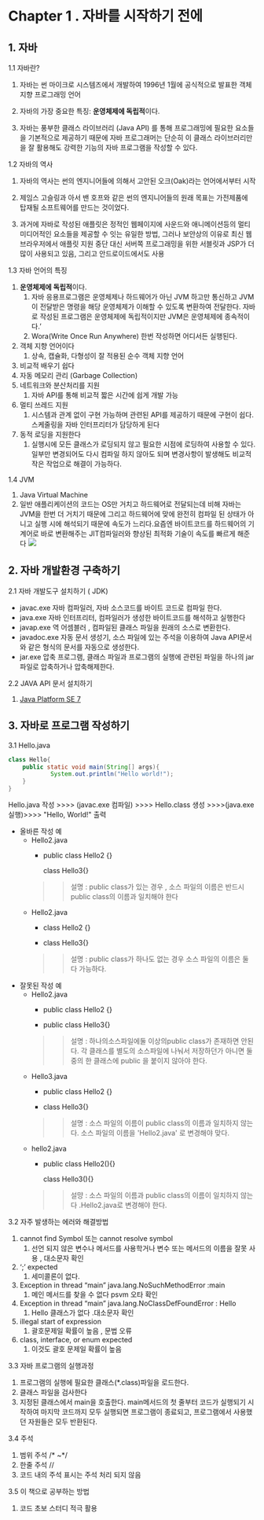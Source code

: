 # Chapter 1 . 자바를 시작하기 전에

## 1. 자바

1.1 자바란?

  1. 자바는 썬 마이크로 시스템즈에서 개발하여 1996년 1월에 공식적으로 발표한 객체지향 프로그래밍 언어 

  2. 자바의 가장 중요한 특징: **운영체제에 독립적**이다. 
  
  3. 자바는 풍부한 클래스 라이브러리 (Java API) 를 통해 프로그래밍에 필요한 요소들을 기본적으로 제공하기 때문에 자바 프로그래머는 단순히 이 클래스 라이브러리만을 잘 활용해도 강력한 기능의 자바 프로그램을 작성할 수 있다.

1.2 자바의 역사

  1. 자바의 역사는 썬의 엔지니어들에 의해서 고안된 오크(Oak)라는 언어에서부터 시작
  
  2. 제임스 고슬링과 아서 밴 호프와 같은 썬의 엔지니어들의 원래 목표는 가전제품에 탑재될 소프트웨어를 만드는 것이었다.
  
  3. 과거에 자바로 작성된 애플릿은 정적인 웹페이지에 사운드와 애니메이션등의 멀티미디어적인 요소들을 제공할 수 잇는 유일한 방법, 그러나 보안상의 이유로 최신 웹브라우저에서 애플릿 지원 중단 대신 서버쪽 프로그래밍을 위한 서블릿과 JSP가 더 많이 사용되고 있음, 그리고 안드로이드에서도 사용 

1.3 자바 언어의 특징

1. **운영체제에 독립적**이다. 
    1. 자바 응용프로그램은 운영체제나 하드웨어가 아닌 JVM 하고만 통신하고 JVM이 전달받은 명령을 해당 운영체제가 이해할 수 있도록 변환하여 전달한다. 자바로 작성된 프로그램은 운영체제에 독립적이지만 JVM은 운영체제에 종속적이다.’
    2. Wora(Write Once Run Anywhere) 한번 작성하면 어디서든 실행된다. 
2. 객체 지향 언어이다 
    1. 상속, 캡슐화, 다형성이 잘 적용된 순수 객체 지향 언어
3. 비교적 배우기 쉽다
4. 자동 메모리 관리 (Garbage Collection)
5. 네트워크와 분산처리를 지원
    1. 자바 API를 통해 비교적 짧은 시간에 쉽게 개발 가능
6. 멀티 쓰레드 지원 
    1. 시스템과 관계 없이 구현 가능하며 관련된 API를 제공하기 때문에 구현이 쉽다. 스케줄링을 자바 인터프리터가 담당하게 된다 
7. 동적 로딩을 지원한다
    1. 실행시에 모든 클래스가 로딩되지 않고 필요한 시점에 로딩하여 사용할 수 있다. 일부만 변경되어도 다시 컴파일 하지 않아도 되며 변경사항이 발생해도 비교적 작은 작업으로 해결이 가능하다. 

1.4 JVM

1. Java Virtual Machine
2. 일반 애플리케이션의 코드는 OS만 거치고 하드웨어로 전달되는데 비해 자바는 JVM을 한번 더 거치기 때문에 그리고 하드웨어에 맞에 완전히 컴파일 된 상태가 아니고 실행 시에 해석되기 때문에 속도가 느리다.요즘엔 바이트코드를 하드웨어의 기계어로 바로 변환해주는 JIT컴파일러와 향상된 최적화 기술이 속도를 빠르게 해준다 
![](https://velog.velcdn.com/images/jinii/post/34c81c78-75e2-450c-843d-cb8c77ed8593/image.png)
 


## 2. 자바 개발환경 구축하기

2.1 자바 개발도구 설치하기 ( JDK)

- javac.exe 자바 컴파일러, 자바 소스코드를 바이트 코드로 컴파일 한다.
- java.exe 자바 인터프리터, 컴파일러가 생성한 바이트코드를 해석하고 실행한다
- javap.exe 역 어셈블러 , 컴파일된 클래스 파일을 원래의 소스로 변환한다.
- javadoc.exe 자동 문서 생성기, 소스 파일에 있는 주석을 이용하여 Java API문서와 같은 형식의 문서를 자동으로 생성한다.
- jar.exe 압축 프로그램, 클래스 파일과 프로그램의 실행에 관련된 파일을 하나의 jar파일로 압축하거나 압축해제한다.

2.2 JAVA API 문서 설치하기

  1. [Java Platform SE 7](https://docs.oracle.com/javase/7/docs/api/)

## 3. 자바로 프로그램 작성하기

3.1 Hello.java

```java
class Hello{
	public static void main(String[] args){
			System.out.println("Hello world!");
	}
}
```
Hello.java 작성 >>>> (javac.exe 컴파일) >>>> Hello.class 생성 >>>>(java.exe 실행)>>>> "Hello, World!" 출력
		
- 올바른 작성 예 
	- Hello2.java
		- public class Hello2 {}
		
			 class Hello3{}	
		 >> 설명 : public class가 있는 경우 , 소스 파일의 이름은 반드시 public class의 이름과 일치해야 한다 
	- Hello2.java
		- class Hello2 {}
		
		- class Hello3{}
		>> 설명 : public class가 하나도 없는 경우 소스 파일의 이름은 둘 다 가능하다. 
- 잘못된 작성 예 
	- Hello2.java
		- public class Hello2 {}
		
		- public class Hello3{}	
		 >> 설명 : 하나의소스파일에둘 이상의public class가 존재하면 안된다. 각 클래스를 별도의 소스파일에 나눠서 저장하던가 아니면 둘 중의 한 클래스에 public 을 붙이지 않아야 한다. 
	- Hello3.java
		- public class Hello2 {}
		
		- class Hello3{}
		>> 설명 : 소스 파일의 이름이 public class의 이름과 일치하지 않는다. 소스 파일의 이름을 'Hello2.java' 로 변경해야 맞다.
	- hello2.java
		- public class Hello2(){}
		
			class Hello3(){}
		>> 설먕 : 소스 파일의 이름과 public class의 이름이 일치하지 않는다 .Hello2.java로 변경해야 한다. 
		
3.2 자주 발생하는 에러와 해결방법

1. cannot find Symbol 또는 cannot resolve symbol
    1. 선언 되지 않은 변수나 메서드를 사용학거나 변수 또는 메서드의 이름을 잘못 사용 , 대소문자 확인
2. ‘;’ expected
    1. 세미콜론이 없다.
3. Exception in thread “main” java.lang.NoSuchMethodError :main
    1. 메인 메서드를 찾을 수 없다 psvm 오타 확인
4. Exception in thread “main” java.lang.NoClassDefFoundError : Hello
    1. Hello 클래스가 없다 .대소문자 확인  
5. illegal start of expression
    1. 괄호문제일 확률이 높음 , 문법 오류 
6. class, interface, or enum expected
    1. 이것도 괄호 문제일 확률이 높음 

3.3 자바 프로그램의 실행과정

1. 프로그램의 실행에 필요한 클래스(*.class)파일을 로드한다.
2. 클래스 파일을 검사한다
3. 지정된 클래스에서 main을 호출한다. 
main메서드의 첫 줄부터 코드가 실행되기 시작하여 마지막 코드까지 모두 실행되면 프로그램이 종료되고, 프로그램에서 사용했던 자원들은 모두 반환된다. 

3.4 주석

1. 범위 주석 /* ~*/
2. 한줄 주석 //
3. 코드 내의 주석 표시는 주석 처리 되지 않음 

3.5 이 책으로 공부하는 방법

1. 코드 초보 스터디 적극 활용
